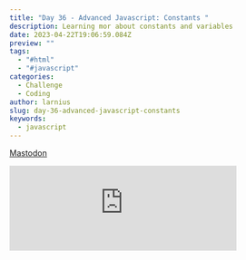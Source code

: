 ```yaml
---
title: "Day 36 - Advanced Javascript: Constants "
description: Learning mor about constants and variables
date: 2023-04-22T19:06:59.084Z
preview: ""
tags:
  - "#html"
  - "#javascript"
categories:
  - Challenge
  - Coding
author: larnius
slug: day-36-advanced-javascript-constants
keywords:
  - javascript
---
```


<a rel="me" href="https://mastodontech.de/@larnius">Mastodon</a>

<iframe src="https://mastodontech.de/@larnius/110243998858724541/embed" class="mastodon-embed" style="max-width: 100%; border: 0" width="400" allowfullscreen="allowfullscreen"></iframe><script src="https://mastodontech.de/embed.js" async="async"></script>

